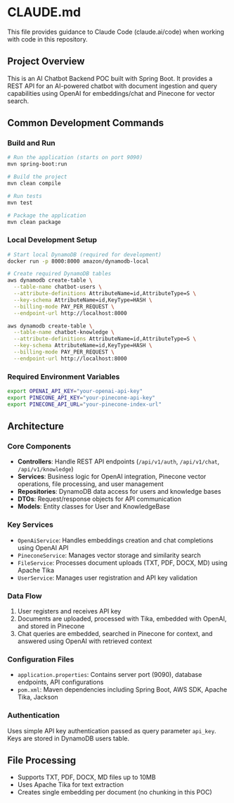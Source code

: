 # CLAUDE.md

This file provides guidance to Claude Code (claude.ai/code) when working with code in this repository.

## Project Overview

This is an AI Chatbot Backend POC built with Spring Boot. It provides a REST API for an AI-powered chatbot with document ingestion and query capabilities using OpenAI for embeddings/chat and Pinecone for vector search.

## Common Development Commands

### Build and Run
```bash
# Run the application (starts on port 9090)
mvn spring-boot:run

# Build the project
mvn clean compile

# Run tests
mvn test

# Package the application
mvn clean package
```

### Local Development Setup
```bash
# Start local DynamoDB (required for development)
docker run -p 8000:8000 amazon/dynamodb-local

# Create required DynamoDB tables
aws dynamodb create-table \
  --table-name chatbot-users \
  --attribute-definitions AttributeName=id,AttributeType=S \
  --key-schema AttributeName=id,KeyType=HASH \
  --billing-mode PAY_PER_REQUEST \
  --endpoint-url http://localhost:8000

aws dynamodb create-table \
  --table-name chatbot-knowledge \
  --attribute-definitions AttributeName=id,AttributeType=S \
  --key-schema AttributeName=id,KeyType=HASH \
  --billing-mode PAY_PER_REQUEST \
  --endpoint-url http://localhost:8000
```

### Required Environment Variables
```bash
export OPENAI_API_KEY="your-openai-api-key"
export PINECONE_API_KEY="your-pinecone-api-key"
export PINECONE_API_URL="your-pinecone-index-url"
```

## Architecture

### Core Components
- **Controllers**: Handle REST API endpoints (`/api/v1/auth`, `/api/v1/chat`, `/api/v1/knowledge`)
- **Services**: Business logic for OpenAI integration, Pinecone vector operations, file processing, and user management
- **Repositories**: DynamoDB data access for users and knowledge bases
- **DTOs**: Request/response objects for API communication
- **Models**: Entity classes for User and KnowledgeBase

### Key Services
- `OpenAiService`: Handles embeddings creation and chat completions using OpenAI API
- `PineconeService`: Manages vector storage and similarity search
- `FileService`: Processes document uploads (TXT, PDF, DOCX, MD) using Apache Tika
- `UserService`: Manages user registration and API key validation

### Data Flow
1. User registers and receives API key
2. Documents are uploaded, processed with Tika, embedded with OpenAI, and stored in Pinecone
3. Chat queries are embedded, searched in Pinecone for context, and answered using OpenAI with retrieved context

### Configuration Files
- `application.properties`: Contains server port (9090), database endpoints, API configurations
- `pom.xml`: Maven dependencies including Spring Boot, AWS SDK, Apache Tika, Jackson

### Authentication
Uses simple API key authentication passed as query parameter `api_key`. Keys are stored in DynamoDB users table.

## File Processing
- Supports TXT, PDF, DOCX, MD files up to 10MB
- Uses Apache Tika for text extraction
- Creates single embedding per document (no chunking in this POC)